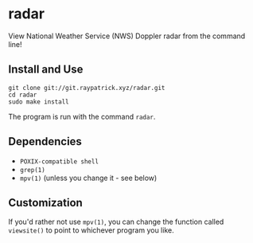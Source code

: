 # radar

View National Weather Service (NWS) Doppler radar from the command line!

## Install and Use

```
git clone git://git.raypatrick.xyz/radar.git
cd radar
sudo make install
```

The program is run with the command `radar`.

## Dependencies
- `POXIX-compatible shell`
- `grep(1)`
- `mpv(1)` (unless you change it - see below)

## Customization
If you'd rather not use `mpv(1)`, you can change the function called
`viewsite()` to point to whichever program you like.
